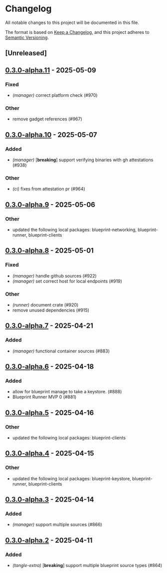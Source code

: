 # Changelog

All notable changes to this project will be documented in this file.

The format is based on [Keep a Changelog](https://keepachangelog.com/en/1.0.0/),
and this project adheres to [Semantic Versioning](https://semver.org/spec/v2.0.0.html).

## [Unreleased]

## [0.3.0-alpha.11](https://github.com/tangle-network/blueprint/compare/blueprint-manager-v0.3.0-alpha.10...blueprint-manager-v0.3.0-alpha.11) - 2025-05-09

### Fixed

- *(manager)* correct platform check (#970)

### Other

- remove gadget references (#967)

## [0.3.0-alpha.10](https://github.com/tangle-network/blueprint/compare/blueprint-manager-v0.3.0-alpha.9...blueprint-manager-v0.3.0-alpha.10) - 2025-05-07

### Added

- *(manager)* [**breaking**] support verifying binaries with gh attestations (#938)

### Other

- *(ci)* fixes from attestation pr (#964)

## [0.3.0-alpha.9](https://github.com/tangle-network/blueprint/compare/blueprint-manager-v0.3.0-alpha.8...blueprint-manager-v0.3.0-alpha.9) - 2025-05-06

### Other

- updated the following local packages: blueprint-networking, blueprint-runner, blueprint-clients

## [0.3.0-alpha.8](https://github.com/tangle-network/blueprint/compare/blueprint-manager-v0.3.0-alpha.7...blueprint-manager-v0.3.0-alpha.8) - 2025-05-01

### Fixed

- *(manager)* handle github sources (#922)
- *(manager)* set correct host for local endpoints (#919)

### Other

- *(runner)* document crate (#920)
- remove unused dependencies (#915)

## [0.3.0-alpha.7](https://github.com/tangle-network/blueprint/compare/blueprint-manager-v0.3.0-alpha.6...blueprint-manager-v0.3.0-alpha.7) - 2025-04-21

### Added

- *(manager)* functional container sources (#883)

## [0.3.0-alpha.6](https://github.com/tangle-network/blueprint/compare/blueprint-manager-v0.3.0-alpha.5...blueprint-manager-v0.3.0-alpha.6) - 2025-04-18

### Added

- allow for blueprint manage to take a keystore. (#888)
- Blueprint Runner MVP 0 (#881)

## [0.3.0-alpha.5](https://github.com/tangle-network/blueprint/compare/blueprint-manager-v0.3.0-alpha.4...blueprint-manager-v0.3.0-alpha.5) - 2025-04-16

### Other

- updated the following local packages: blueprint-clients

## [0.3.0-alpha.4](https://github.com/tangle-network/blueprint/compare/blueprint-manager-v0.3.0-alpha.3...blueprint-manager-v0.3.0-alpha.4) - 2025-04-15

### Other

- updated the following local packages: blueprint-keystore, blueprint-runner, blueprint-clients

## [0.3.0-alpha.3](https://github.com/tangle-network/blueprint/compare/blueprint-manager-v0.3.0-alpha.2...blueprint-manager-v0.3.0-alpha.3) - 2025-04-14

### Added

- *(manager)* support multiple sources (#866)

## [0.3.0-alpha.2](https://github.com/tangle-network/blueprint/compare/blueprint-manager-v0.3.0-alpha.1...blueprint-manager-v0.3.0-alpha.2) - 2025-04-11

### Added

- *(tangle-extra)* [**breaking**] support multiple blueprint source types (#864)
